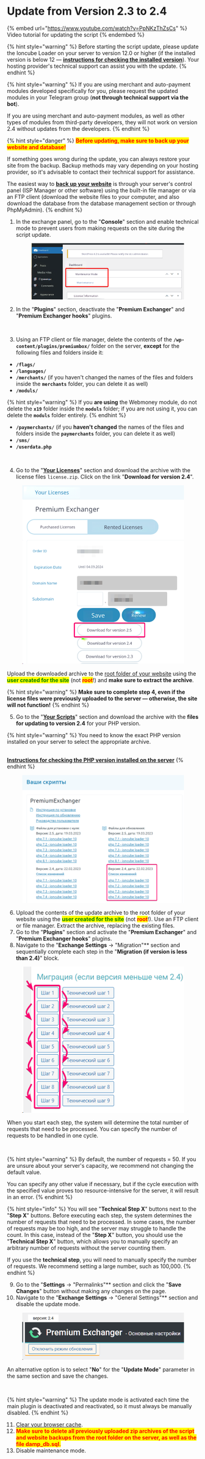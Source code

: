# Update from Version 2.3 to 2.4

{% embed url="https://www.youtube.com/watch?v=PpNKzThZsCs" %}
Video tutorial for updating the script
{% endembed %}

{% hint style="warning" %}
Before starting the script update, please update the Ioncube Loader on your server to version 12.0 or higher (if the installed version is below 12 — [**instructions for checking the installed version**](https://premium.gitbook.io/main/osnovnye-nastroiki/faq/kak-obnovit-ioncube-loader)). Your hosting provider's technical support can assist you with the update.
{% endhint %}

{% hint style="warning" %}
If you are using merchant and auto-payment modules developed specifically for you, please request the updated modules in your Telegram group (**not through technical support via the bot**).

If you are using merchant and auto-payment modules, as well as other types of modules from third-party developers, they will not work on version 2.4 without updates from the developers.
{% endhint %}

{% hint style="danger" %}
<mark style="color:red;">**Before updating, make sure to back up your website and database!**</mark>

If something goes wrong during the update, you can always restore your site from the backup. Backup methods may vary depending on your hosting provider, so it's advisable to contact their technical support for assistance.

The easiest way to [**back up your website**](https://premium.gitbook.io/main/osnovnye-nastroiki/faq/kak-sdelat-bekap-saita) is through your server's control panel (ISP Manager or other software) using the built-in file manager or via an FTP client (download the website files to your computer, and also download the database from the database management section or through PhpMyAdmin).
{% endhint %}

1. In the exchange panel, go to the "**Console**" section and enable technical mode to prevent users from making requests on the site during the script update.

    <figure><img src="../../.gitbook/assets/image (1724)_eng.png" alt=""><figcaption></figcaption></figure>
2. In the "**Plugins**" section, deactivate the "**Premium Exchanger**" and "**Premium Exchanger hooks**" plugins.

    <figure><img src="https://premium.gitbook.io/~gitbook/image?url=https%3A%2F%2F2574066779-files.gitbook.io%2F%7E%2Ffiles%2Fv0%2Fb%2Fgitbook-x-prod.appspot.com%2Fo%2Fspaces%252Fm9kqZXsNykrN6VyxxXBO%252Fuploads%252FkanwK9s5DFo0cPzJd5Qn%252Fimage_eng.png%3Falt%3Dmedia%26token%3D20ad3b3d-d619-4685-9146-08966a0d94f0&#x26;width=768&#x26;dpr=4&#x26;quality=100&#x26;sign=3b6bd9f3590a5f0a5aaa0d90711dfee97002c88ddb0f638e89ec840df877542a" alt=""><figcaption></figcaption></figure>
3. Using an FTP client or file manager, delete the contents of the **`/wp-content/plugins/premiumbox/`** folder on the server, **except** for the following files and folders inside it:

* **`/flags/`**
* **`/languages/`**
* **`/merchants/`** (if you haven't changed the names of the files and folders inside the **`merchants`** folder, you can delete it as well)
* **`/moduls/`**

{% hint style="warning" %}
If you **are using** the Webmoney module, do not delete the **`x19`** folder inside the **`moduls`** folder; if you are not using it, you can delete the **`moduls`** folder entirely.
{% endhint %}

* **`/paymerchants/`** (if you **haven't changed** the names of the files and folders inside the **`paymerchants`** folder, you can delete it as well)
* **`/sms/`**
* **`/userdata.php`**

<figure><img src="https://premium.gitbook.io/~gitbook/image?url=https%3A%2F%2F2574066779-files.gitbook.io%2F%7E%2Ffiles%2Fv0%2Fb%2Fgitbook-x-prod.appspot.com%2Fo%2Fspaces%252Fm9kqZXsNykrN6VyxxXBO%252Fuploads%252FZnqfDaglTQ0LigKamF9G%252Fimage_eng.png%3Falt%3Dmedia%26token%3D1bd35a48-772d-4170-a33e-9a3eadb3a014&#x26;width=768&#x26;dpr=4&#x26;quality=100&#x26;sign=41f54ff04d225224f01677ab6ed6cb37b5453bb1b682544b766d2ce8b248a73f" alt=""><figcaption></figcaption></figure>

4. Go to the "[**Your Licenses**](https://premiumexchanger.com/ulicense/)" section and download the archive with the license files `license.zip`. Click on the link "**Download for version 2.4**".

<figure><img src="../../.gitbook/assets/image (1726)_eng.png" alt="" width="491"><figcaption></figcaption></figure>

Upload the downloaded archive to the [root folder of your website](https://premium.gitbook.io/main/osnovnye-nastroiki/faq/kak-naiti-kornevuyu-papku-saita-na-servere) using the <mark style="color:green;">**user created for the site**</mark> (not <mark style="color:red;">**root**</mark>!) and **make sure to extract the archive**.

{% hint style="warning" %}
**Make sure to complete step 4, even if the license files were previously uploaded to the server — otherwise, the site will not function!**
{% endhint %}

5. Go to the "[**Your Scripts**](https://premiumexchanger.com/uscripts/)" section and download the archive with the **files for updating to version 2.4** for your PHP version.

{% hint style="warning" %}
You need to know the exact PHP version installed on your server to select the appropriate archive.

\
[**Instructions for checking the PHP version installed on the server**](https://premium.gitbook.io/main/osnovnye-nastroiki/faq/kak-proverit-versiyu-php-ustanovlennuyu-na-servere)
{% endhint %}

<figure><img src="../../.gitbook/assets/image (431)_eng.png" alt="" width="563"><figcaption></figcaption></figure>

6. Upload the contents of the update archive to the root folder of your website using the <mark style="color:green;">**user created for the site**</mark> (not <mark style="color:red;">**root**</mark>!). Use an FTP client or file manager. Extract the archive, replacing the existing files.
7. Go to the "**Plugins**" section and activate the "**Premium Exchanger**" and "**Premium Exchanger hooks**" plugins.
8. Navigate to the "**Exchange Settings** → "Migration"** section and sequentially complete each step in the "**Migration (if version is less than 2.4)**" block.

<figure><img src="../../.gitbook/assets/image (432)_eng.png" alt=""><figcaption></figcaption></figure>

When you start each step, the system will determine the total number of requests that need to be processed. You can specify the number of requests to be handled in one cycle.

<figure><img src="https://premium.gitbook.io/~gitbook/image?url=https%3A%2F%2F2574066779-files.gitbook.io%2F%7E%2Ffiles%2Fv0%2Fb%2Fgitbook-x-prod.appspot.com%2Fo%2Fspaces%252Fm9kqZXsNykrN6VyxxXBO%252Fuploads%252FFWLOCy5yHQlES4XZhyNP%252Fimage_eng.png%3Falt%3Dmedia%26token%3D816f2042-40ad-417d-a819-dbab4d1cdaed&#x26;width=768&#x26;dpr=4&#x26;quality=100&#x26;sign=4f8942c4fdec930998beb26d9d6e249c4bda071b60c73d1199f594510b85daed" alt=""><figcaption></figcaption></figure>

{% hint style="warning" %}
By default, the number of requests = 50. If you are unsure about your server's capacity, we recommend not changing the default value.

You can specify any other value if necessary, but if the cycle execution with the specified value proves too resource-intensive for the server, it will result in an error.
{% endhint %}

{% hint style="info" %}
You will see "**Technical Step X**" buttons next to the "**Step X**" buttons. Before executing each step, the system determines the number of requests that need to be processed. In some cases, the number of requests may be too high, and the server may struggle to handle the count. In this case, instead of the "**Step X**" button, you should use the "**Technical Step X**" button, which allows you to manually specify an arbitrary number of requests without the server counting them.

If you use the **technical step**, you will need to manually specify the number of requests. We recommend setting a large number, such as 100,000.
{% endhint %}

9. Go to the "**Settings** → "Permalinks"** section and click the "**Save Changes**" button without making any changes on the page.
10. Navigate to the "**Exchange Settings** → "General Settings"** section and disable the update mode.

<figure><img src="../../.gitbook/assets/image (430)_eng.png" alt=""><figcaption></figcaption></figure>

An alternative option is to select "**No**" for the "**Update Mode**" parameter in the same section and save the changes.

<figure><img src="https://premium.gitbook.io/~gitbook/image?url=https%3A%2F%2F2574066779-files.gitbook.io%2F%7E%2Ffiles%2Fv0%2Fb%2Fgitbook-x-prod.appspot.com%2Fo%2Fspaces%252Fm9kqZXsNykrN6VyxxXBO%252Fuploads%252FD5YdRKPsWXynjlHPwdlM%252Fimage_eng.png%3Falt%3Dmedia%26token%3D4bd5505a-e775-4478-b296-7d2bc5674825&#x26;width=768&#x26;dpr=4&#x26;quality=100&#x26;sign=18e1d61f8a35ed927e0d7be63e76703a80a07fda96c68b7bfa5405c5caf7da73" alt=""><figcaption></figcaption></figure>

{% hint style="warning" %}
The update mode is activated each time the main plugin is deactivated and reactivated, so it must always be manually disabled.
{% endhint %}

11. [Clear your browser cache](https://www.unisender.com/ru/blog/kak-ochistit-kehsh-v-brauzerah/).
12. <mark style="color:red;">**Make sure to delete all previously uploaded zip archives of the script and website backups from the root folder on the server, as well as the file damp_db.sql.**</mark>
13. Disable maintenance mode.
